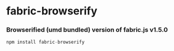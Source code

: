 # fabric-browserify

### Browserified (umd bundled) version of fabric.js v1.5.0

```javascript
npm install fabric-browserify
```
